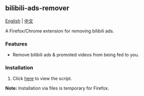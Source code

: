 ## bilibili-ads-remover

[English](README.md) | [中文](README_zh.md)

A Firefox/Chrome extension for removing bilibili ads.

### Features

- Remove bilibili ads & promoted videos from being fed to you.

### Installation

1. Click [here](./bilibili-ad-blocker.user.js) to view the script.

**Note:** Installation via files is temporary for Firefox.
